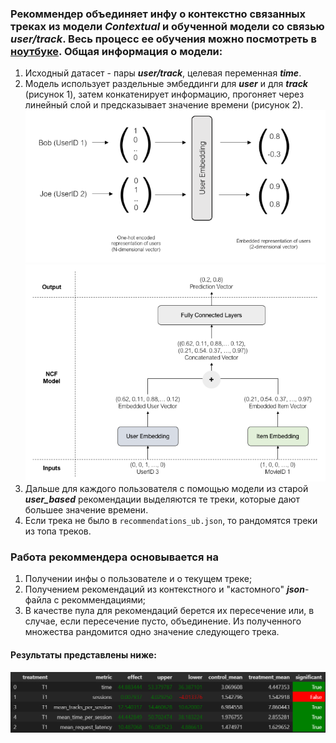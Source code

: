 ### Рекоммендер объединяет инфу о контекстно связанных треках из модели ***Contextual*** и обученной модели со связью ***user/track***. Весь процесс ее обучения можно посмотреть в [ноутбуке](Homework_notebook.ipynb). Общая информация о модели:
1. Исходный датасет - пары ***user/track***, целевая переменная ***time***.
2. Модель использует раздельные эмбеддинги для ***user*** и для ***track*** (рисунок 1), затем конкатенирует информацию, прогоняет через линейный слой и предсказывает значение времени (рисунок 2). 
![Рисунок 1](./screen/embeddings.png)![screen2Рисунок 1](./screen/recommendation_system.png)
3. Дальше для каждого пользователя с помощью модели из старой ***user_based*** рекомендации выделяются те треки, которые дают большее значение времени.
4. Если трека не было в `recommendations_ub.json`, то рандомятся треки из топа треков.
### Работа рекоммендера основывается на
1. Получении инфы о пользователе и о текущем треке;
2. Получением рекомендаций из контекстного и "кастомного" ***json***-файла с рекоммендациями;
3. В качестве пула для рекомендаций берется их пересечение или, в случае, если пересечение пусто, объединение. Из полученного множества рандомится одно значение следующего трека.
#### Результаты представлены ниже:
![Результаты](./screen/results.png)